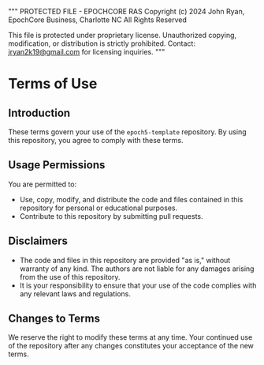 """
PROTECTED FILE - EPOCHCORE RAS
Copyright (c) 2024 John Ryan, EpochCore Business, Charlotte NC
All Rights Reserved

This file is protected under proprietary license.
Unauthorized copying, modification, or distribution is strictly prohibited.
Contact: jryan2k19@gmail.com for licensing inquiries.
"""

# Terms of Use

## Introduction
These terms govern your use of the `epoch5-template` repository. By using this repository, you agree to comply with these terms.

## Usage Permissions
You are permitted to:
- Use, copy, modify, and distribute the code and files contained in this repository for personal or educational purposes.
- Contribute to this repository by submitting pull requests.

## Disclaimers
- The code and files in this repository are provided "as is," without warranty of any kind. The authors are not liable for any damages arising from the use of this repository.
- It is your responsibility to ensure that your use of the code complies with any relevant laws and regulations.

## Changes to Terms
We reserve the right to modify these terms at any time. Your continued use of the repository after any changes constitutes your acceptance of the new terms.